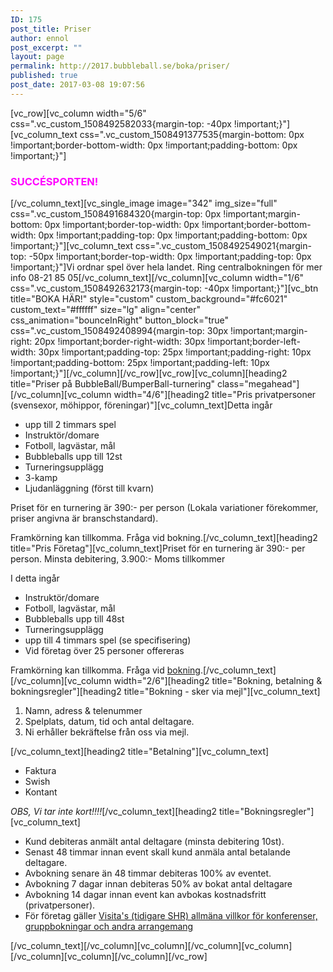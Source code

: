 ```yaml
---
ID: 175
post_title: Priser
author: ennol
post_excerpt: ""
layout: page
permalink: http://2017.bubbleball.se/boka/priser/
published: true
post_date: 2017-03-08 19:07:56
---
```

[vc_row][vc_column width="5/6" css=".vc_custom_1508492582033{margin-top: -40px !important;}"][vc_column_text css=".vc_custom_1508491377535{margin-bottom: 0px !important;border-bottom-width: 0px !important;padding-bottom: 0px !important;}"]
<h3><span style="color: #ff00ff;"><strong>SUCCÉSPORTEN!</strong></span></h3>
[/vc_column_text][vc_single_image image="342" img_size="full" css=".vc_custom_1508491684320{margin-top: 0px !important;margin-bottom: 0px !important;border-top-width: 0px !important;border-bottom-width: 0px !important;padding-top: 0px !important;padding-bottom: 0px !important;}"][vc_column_text css=".vc_custom_1508492549021{margin-top: -50px !important;border-top-width: 0px !important;padding-top: 0px !important;}"]Vi ordnar spel över hela landet. Ring centralbokningen för mer info 08-21 85 05[/vc_column_text][/vc_column][vc_column width="1/6" css=".vc_custom_1508492632173{margin-top: -40px !important;}"][vc_btn title="BOKA HÄR!" style="custom" custom_background="#fc6021" custom_text="#ffffff" size="lg" align="center" css_animation="bounceInRight" button_block="true" css=".vc_custom_1508492408994{margin-top: 30px !important;margin-right: 20px !important;border-right-width: 30px !important;border-left-width: 30px !important;padding-top: 25px !important;padding-right: 10px !important;padding-bottom: 25px !important;padding-left: 10px !important;}"][/vc_column][/vc_row][vc_row][vc_column][heading2 title="Priser på BubbleBall/BumperBall-turnering" class="megahead"][/vc_column][vc_column width="4/6"][heading2 title="Pris privatpersoner (svensexor, möhippor, föreningar)"][vc_column_text]Detta ingår
<ul>
 	<li>upp till 2 timmars spel</li>
 	<li>Instruktör/domare</li>
 	<li>Fotboll, lagvästar, mål</li>
 	<li>Bubbleballs upp till 12st</li>
 	<li>Turneringsupplägg</li>
 	<li>3-kamp</li>
 	<li>Ljudanläggning (först till kvarn)</li>
</ul>
Priset för en turnering är 390:- per person (Lokala variationer förekommer, priser angivna är branschstandard).

Framkörning kan tillkomma. Fråga vid bokning.[/vc_column_text][heading2 title="Pris Företag"][vc_column_text]Priset för en turnering är 390:- per person.
Minsta debitering, 3.900:-
Moms tillkommer

I detta ingår
<ul>
 	<li>Instruktör/domare</li>
 	<li>Fotboll, lagvästar, mål</li>
 	<li>Bubbleballs upp till 48st</li>
 	<li>Turneringsupplägg</li>
 	<li>upp till 4 timmars spel (se specifisering)</li>
 	<li>Vid företag över 25 personer offereras</li>
</ul>
​
Framkörning kan tillkomma. Fråga vid <a href="http://www.bubbleball.se/boka-22260211">bokning</a>.[/vc_column_text][/vc_column][vc_column width="2/6"][heading2 title="Bokning, betalning &amp; bokningsregler"][heading2 title="Bokning - sker via mejl"][vc_column_text]
<ol>
 	<li>Namn, adress &amp; telenummer</li>
 	<li>Spelplats, datum, tid och antal deltagare.</li>
 	<li>Ni erhåller bekräftelse från oss via mejl.</li>
</ol>
[/vc_column_text][heading2 title="Betalning"][vc_column_text]
<ul>
 	<li>Faktura</li>
 	<li>Swish</li>
 	<li>Kontant</li>
</ul>
<em>OBS, Vi tar inte kort!!!!</em>[/vc_column_text][heading2 title="Bokningsregler"][vc_column_text]
<ul>
 	<li>Kund debiteras anmält antal deltagare (minsta debitering 10st).</li>
 	<li>Senast 48 timmar innan event skall kund anmäla antal betalande deltagare.</li>
 	<li>Avbokning senare än 48 timmar debiteras 100% av eventet.</li>
 	<li>Avbokning 7 dagar innan debiteras 50% av bokat antal deltagare</li>
 	<li>Avbokning 14 dagar innan event kan avbokas kostnadsfritt (privatpersoner).</li>
 	<li>För företag gäller <a href="http://www.visita.se/globalassets/mitt-foretag/bokningsregler/allmanna-villkor141101_konferenser_gruppbokningar.pdf" target="_blank" rel="noopener">Visita's (tidigare SHR) allmäna villkor för konferenser, gruppbokningar och andra arrangemang</a></li>
</ul>
[/vc_column_text][/vc_column][vc_column][/vc_column][vc_column][/vc_column][vc_column][/vc_column][/vc_row]